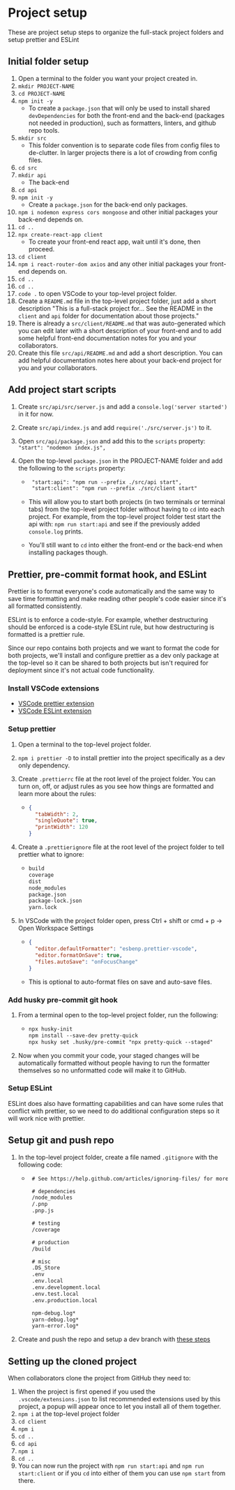 # Project setup

These are project setup steps to organize the full-stack project folders and setup prettier and ESLint

## Initial folder setup

1. Open a terminal to the folder you want your project created in.
1. `mkdir PROJECT-NAME`
1. `cd PROJECT-NAME`
1. `npm init -y`
   - To create a `package.json` that will only be used to install shared `devDependencies` for both the front-end and the back-end (packages not needed in production), such as formatters, linters, and github repo tools.
1. `mkdir src`
   - This folder convention is to separate code files from config files to de-clutter. In larger projects there is a lot of crowding from config files.
1. `cd src`
1. `mkdir api`
   - The back-end
1. `cd api`
1. `npm init -y`
   - Create a `package.json` for the back-end only packages.
1. `npm i nodemon express cors mongoose` and other initial packages your back-end depends on.
1. `cd ..`
1. `npx create-react-app client`
   - To create your front-end react app, wait until it's done, then proceed.
1. `cd client`
1. `npm i react-router-dom axios` and any other initial packages your front-end depends on.
1. `cd ..`
1. `cd ..`
1. `code .` to open VSCode to your top-level project folder.
1. Create a `README.md` file in the top-level project folder, just add a short description "This is a full-stack project for... See the README in the `client` and `api` folder for documentation about those projects."
1. There is already a `src/client/README.md` that was auto-generated which you can edit later with a short description of your front-end and to add some helpful front-end documentation notes for you and your collaborators.
1. Create this file `src/api/README.md` and add a short description. You can add helpful documentation notes here about your back-end project for you and your collaborators.

## Add project start scripts

1. Create `src/api/src/server.js` and add a `console.log('server started')` in it for now.
1. Create `src/api/index.js` and add `require('./src/server.js')` to it.
1. Open `src/api/package.json` and add this to the `scripts` property: `"start": "nodemon index.js",`
1. Open the top-level `package.json` in the PROJECT-NAME folder and add the following to the `scripts` property:

   - ```txt
      "start:api": "npm run --prefix ./src/api start",
      "start:client": "npm run --prefix ./src/client start"
     ```

   - This will allow you to start both projects (in two terminals or terminal tabs) from the top-level project folder without having to `cd` into each project. For example, from the top-level project folder test start the api with: `npm run start:api` and see if the previously added `console.log` prints.
   - You'll still want to `cd` into either the front-end or the back-end when installing packages though.

## Prettier, pre-commit format hook, and ESLint

Prettier is to format everyone's code automatically and the same way to save time formatting and make reading other people's code easier since it's all formatted consistently.

ESLint is to enforce a code-style. For example, whether destructuring should be enforced is a code-style ESLint rule, but how destructuring is formatted is a prettier rule.

Since our repo contains both projects and we want to format the code for both projects, we'll install and configure prettier as a dev only package at the top-level so it can be shared to both projects but isn't required for deployment since it's not actual code functionality.

### Install VSCode extensions

- [VSCode prettier extension](https://marketplace.visualstudio.com/items?itemName=esbenp.prettier-vscode)
- [VSCode ESLint extension](https://marketplace.visualstudio.com/items?itemName=dbaeumer.vscode-eslint)

### Setup prettier

1. Open a terminal to the top-level project folder.
1. `npm i prettier -D` to install prettier into the project specifically as a dev only dependency.
1. Create `.prettierrc` file at the root level of the project folder. You can turn on, off, or adjust rules as you see how things are formatted and learn more about the rules:

   - ```json
     {
       "tabWidth": 2,
       "singleQuote": true,
       "printWidth": 120
     }
     ```

1. Create a `.prettierignore` file at the root level of the project folder to tell prettier what to ignore:

   - ```txt
     build
     coverage
     dist
     node_modules
     package.json
     package-lock.json
     yarn.lock
     ```

1. In VSCode with the project folder open, press Ctrl + shift or cmd + p -> Open Workspace Settings

   - ```json
     {
       "editor.defaultFormatter": "esbenp.prettier-vscode",
       "editor.formatOnSave": true,
       "files.autoSave": "onFocusChange"
     }
     ```

   - This is optional to auto-format files on save and auto-save files.

### Add husky pre-commit git hook

1. From a terminal open to the top-level project folder, run the following:

   - ```txt
     npx husky-init
     npm install --save-dev pretty-quick
     npx husky set .husky/pre-commit "npx pretty-quick --staged"
     ```

1. Now when you commit your code, your staged changes will be automatically formatted without people having to run the formatter themselves so no unformatted code will make it to GitHub.

### Setup ESLint

ESLint does also have formatting capabilities and can have some rules that conflict with prettier, so we need to do additional configuration steps so it will work nice with prettier.

## Setup git and push repo

1. In the top-level project folder, create a file named `.gitignore` with the following code:

   - ```txt
      # See https://help.github.com/articles/ignoring-files/ for more about ignoring files.

      # dependencies
      /node_modules
      /.pnp
      .pnp.js

      # testing
      /coverage

      # production
      /build

      # misc
      .DS_Store
      .env
      .env.local
      .env.development.local
      .env.test.local
      .env.production.local

      npm-debug.log*
      yarn-debug.log*
      yarn-error.log*
     ```

1. Create and push the repo and setup a dev branch with [these steps](https://docs.google.com/document/d/1lMPkGE6j0JhF6LX_-afnoSMOvCIVueGpFfkHo23_YU0/edit#bookmark=id.wt37toty9w98)

## Setting up the cloned project

When collaborators clone the project from GitHub they need to:

1. When the project is first opened if you used the `.vscode/extensions.json` to list recommended extensions used by this project, a popup will appear once to let you install all of them together.
1. `npm i` at the top-level project folder
1. `cd client`
1. `npm i`
1. `cd ..`
1. `cd api`
1. `npm i`
1. `cd ..`
1. You can now run the project with `npm run start:api` and `npm run start:client` or if you `cd` into either of them you can use `npm start` from there.
